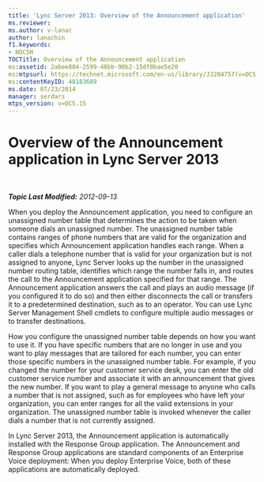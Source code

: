 ```yaml
---
title: 'Lync Server 2013: Overview of the Announcement application'
ms.reviewer: 
ms.author: v-lanac
author: lanachin
f1.keywords:
- NOCSH
TOCTitle: Overview of the Announcement application
ms:assetid: 2abee804-2599-48bb-90b2-15df0bae5e20
ms:mtpsurl: https://technet.microsoft.com/en-us/library/JJ204757(v=OCS.15)
ms:contentKeyID: 48183689
ms.date: 07/23/2014
manager: serdars
mtps_version: v=OCS.15
---
```


<div data-xmlns="http://www.w3.org/1999/xhtml">

<div class="topic" data-xmlns="http://www.w3.org/1999/xhtml" data-msxsl="urn:schemas-microsoft-com:xslt" data-cs="http://msdn.microsoft.com/">

<div data-asp="http://msdn2.microsoft.com/asp">

# Overview of the Announcement application in Lync Server 2013

</div>

<div id="mainSection">

<div id="mainBody">

<span> </span>

_**Topic Last Modified:** 2012-09-13_

When you deploy the Announcement application, you need to configure an unassigned number table that determines the action to be taken when someone dials an unassigned number. The unassigned number table contains ranges of phone numbers that are valid for the organization and specifies which Announcement application handles each range. When a caller dials a telephone number that is valid for your organization but is not assigned to anyone, Lync Server looks up the number in the unassigned number routing table, identifies which range the number falls in, and routes the call to the Announcement application specified for that range. The Announcement application answers the call and plays an audio message (if you configured it to do so) and then either disconnects the call or transfers it to a predetermined destination, such as to an operator. You can use Lync Server Management Shell cmdlets to configure multiple audio messages or to transfer destinations.

How you configure the unassigned number table depends on how you want to use it. If you have specific numbers that are no longer in use and you want to play messages that are tailored for each number, you can enter those specific numbers in the unassigned number table. For example, if you changed the number for your customer service desk, you can enter the old customer service number and associate it with an announcement that gives the new number. If you want to play a general message to anyone who calls a number that is not assigned, such as for employees who have left your organization, you can enter ranges for all the valid extensions in your organization. The unassigned number table is invoked whenever the caller dials a number that is not currently assigned.

In Lync Server 2013, the Announcement application is automatically installed with the Response Group application. The Announcement and Response Group applications are standard components of an Enterprise Voice deployment: When you deploy Enterprise Voice, both of these applications are automatically deployed.

</div>

<span> </span>

</div>

</div>

</div>

